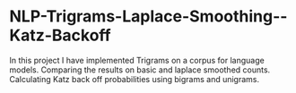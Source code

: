 # NLP-Trigrams-Laplace-Smoothing--Katz-Backoff
In this project I have implemented Trigrams on a corpus for language models. Comparing the results on basic and laplace smoothed counts. Calculating Katz back off probabilities using bigrams and unigrams.
